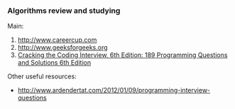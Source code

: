 ### Algorithms review and studying

Main:

1. http://www.careercup.com
2. http://www.geeksforgeeks.org
3. [Cracking the Coding Interview, 6th Edition: 189 Programming Questions and Solutions 6th Edition](http://www.amazon.com/Cracking-Coding-Interview-6th-Programming/dp/0984782850/ref=sr_1_1?ie=UTF8&qid=1453409234&sr=8-1&keywords=cracking+the+coding+interview)

Other useful resources:

* http://www.ardendertat.com/2012/01/09/programming-interview-questions
